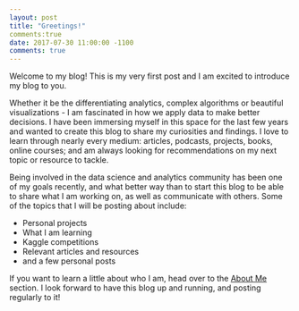 ```yaml
---
layout: post
title: "Greetings!"
comments:true
date: 2017-07-30 11:00:00 -1100
comments: true
---
```


Welcome to my blog! This is my very first post and I am excited to introduce my blog to you.

Whether it be the differentiating analytics, complex algorithms or beautiful visualizations - I am fascinated in how we apply data to make better decisions. I have been immersing myself in this space for the last few years and wanted to create this blog to share my curiosities and findings.  I love to learn through nearly every medium: articles, podcasts, projects, books, online courses; and am always looking for recommendations on my next topic or resource to tackle.
 
Being involved in the data science and analytics community has been one of my goals recently, and what better way than to start this blog to be able to share what I am working on, as well as communicate with others.  Some of the topics that I will be posting about include:
  * Personal projects
  * What I am learning
  * Kaggle competitions
  * Relevant articles and resources
  * and a few personal posts
  
If you want to learn a little about who I am, head over to the [About Me](https://loganteal.github.io/aboutme/) section.  I look forward to have this blog up and running, and posting regularly to it!

 
